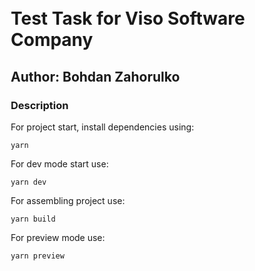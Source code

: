 <div style="padding: 10px;">

# Test Task for Viso Software Company

## Author: Bohdan Zahorulko

### Description

For project start, install dependencies using:
```
yarn
```
For dev mode start use:
```
yarn dev
```
For assembling project use:
```
yarn build
```
For preview mode use:
```
yarn preview
```
</div>